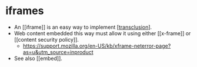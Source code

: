 # iframes

- An [[iframe]] is an easy way to implement [[transclusion]].
- Web content embedded this way must allow it using either [[x-frame]] or [[content security policy]].
  - https://support.mozilla.org/en-US/kb/xframe-neterror-page?as=u&utm_source=inproduct
- See also [[embed]].


[//begin]: # "Autogenerated link references for markdown compatibility"
[transclusion]: transclusion "Transclusion"
[//end]: # "Autogenerated link references"